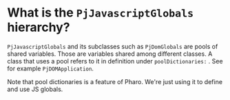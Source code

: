 # What is the `PjJavascriptGlobals` hierarchy?

`PjJavascriptGlobals` and its subclasses such as `PjDomGlobals` are pools of shared variables. Those are variables shared among different classes. A class that uses a pool refers to it in definition under `poolDictionaries:` . See for example `PjDOMApplication`.

Note that pool dictionaries is a feature of Pharo. We're just using it to define and use JS globals.
